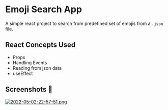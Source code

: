 # Emoji Search App

A simple react project to search from predefined set of emojis from a `.json` file.

## React Concepts Used
- Props
- Handling Events
- Reading from json data
- useEffect


## Screenshots 📸
[![2022-05-02-22-57-51.png](https://i.postimg.cc/3Rj1qFNF/2022-05-02-22-57-51.png)](https://postimg.cc/phTKh8Dm)